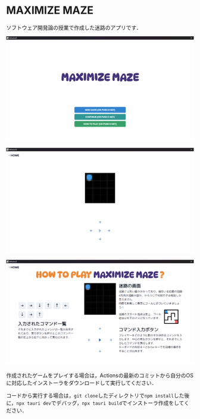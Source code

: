 # MAXIMIZE MAZE

ソフトウェア開発論の授業で作成した迷路のアプリです．

![](public/home_screen.png)

![](public/game_screen.png)

![](public/description_screen.png)

作成されたゲームをプレイする場合は，Actionsの最新のコミットから自分のOSに対応したインストーラをダウンロードして実行してください．

コードから実行する場合は，`git clone`したディレクトリで`npm install`した後に，`npx tauri dev`でデバッグ，`npx tauri build`でインストーラ作成をしてください．
